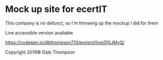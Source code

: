 <h1>Mock up site for ecertIT</h1>
<p>This company is no defunct, so I'm throwing up the mockup I did for them</p>

<p>Live accessible version available</p>
<a href="https://codepen.io/dbthompson713/project/live/DGJMyQ/">https://codepen.io/dbthompson713/project/live/DGJMyQ/</a>

<p>Copyright 2019© Dale Thompson
